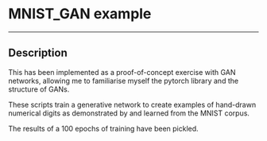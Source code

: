 # MNIST_GAN example
<hr>

## Description

This has been implemented as a proof-of-concept exercise with GAN networks, allowing me to familiarise 
myself the pytorch library and the structure of GANs.

These scripts train a generative network to create examples of hand-drawn numerical digits as demonstrated 
by and learned from the MNIST corpus. 

The results of a 100 epochs of training have been pickled.
